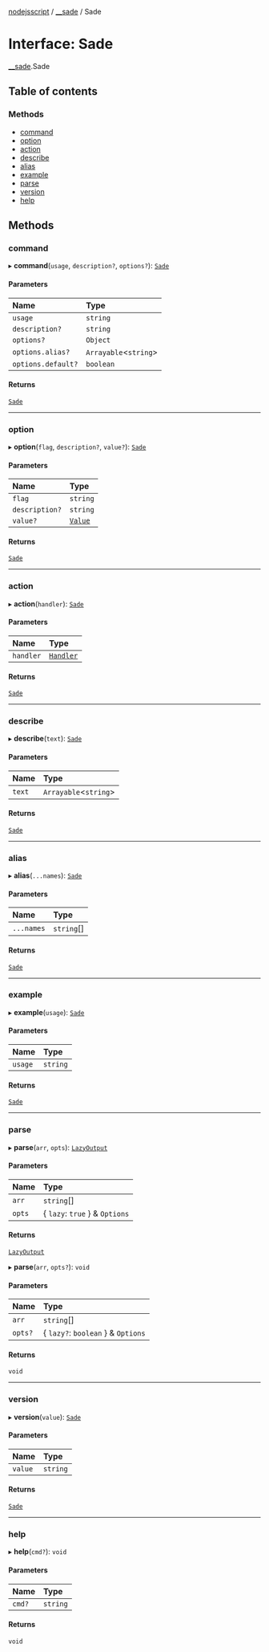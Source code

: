 [nodejsscript](../README.md) / [\_\_sade](../modules/_sade.md) / Sade

# Interface: Sade

[__sade](../modules/_sade.md).Sade

## Table of contents

### Methods

- [command](sade.Sade.md#command)
- [option](sade.Sade.md#option)
- [action](sade.Sade.md#action)
- [describe](sade.Sade.md#describe)
- [alias](sade.Sade.md#alias)
- [example](sade.Sade.md#example)
- [parse](sade.Sade.md#parse)
- [version](sade.Sade.md#version)
- [help](sade.Sade.md#help)

## Methods

### command

▸ **command**(`usage`, `description?`, `options?`): [`Sade`](sade.Sade.md)

#### Parameters

| Name | Type |
| :------ | :------ |
| `usage` | `string` |
| `description?` | `string` |
| `options?` | `Object` |
| `options.alias?` | `Arrayable`<`string`\> |
| `options.default?` | `boolean` |

#### Returns

[`Sade`](sade.Sade.md)

___

### option

▸ **option**(`flag`, `description?`, `value?`): [`Sade`](sade.Sade.md)

#### Parameters

| Name | Type |
| :------ | :------ |
| `flag` | `string` |
| `description?` | `string` |
| `value?` | [`Value`](../modules/_sade.md#value) |

#### Returns

[`Sade`](sade.Sade.md)

___

### action

▸ **action**(`handler`): [`Sade`](sade.Sade.md)

#### Parameters

| Name | Type |
| :------ | :------ |
| `handler` | [`Handler`](../modules/_sade.md#handler) |

#### Returns

[`Sade`](sade.Sade.md)

___

### describe

▸ **describe**(`text`): [`Sade`](sade.Sade.md)

#### Parameters

| Name | Type |
| :------ | :------ |
| `text` | `Arrayable`<`string`\> |

#### Returns

[`Sade`](sade.Sade.md)

___

### alias

▸ **alias**(`...names`): [`Sade`](sade.Sade.md)

#### Parameters

| Name | Type |
| :------ | :------ |
| `...names` | `string`[] |

#### Returns

[`Sade`](sade.Sade.md)

___

### example

▸ **example**(`usage`): [`Sade`](sade.Sade.md)

#### Parameters

| Name | Type |
| :------ | :------ |
| `usage` | `string` |

#### Returns

[`Sade`](sade.Sade.md)

___

### parse

▸ **parse**(`arr`, `opts`): [`LazyOutput`](sade.LazyOutput.md)

#### Parameters

| Name | Type |
| :------ | :------ |
| `arr` | `string`[] |
| `opts` | { `lazy`: ``true``  } & `Options` |

#### Returns

[`LazyOutput`](sade.LazyOutput.md)

▸ **parse**(`arr`, `opts?`): `void`

#### Parameters

| Name | Type |
| :------ | :------ |
| `arr` | `string`[] |
| `opts?` | { `lazy?`: `boolean`  } & `Options` |

#### Returns

`void`

___

### version

▸ **version**(`value`): [`Sade`](sade.Sade.md)

#### Parameters

| Name | Type |
| :------ | :------ |
| `value` | `string` |

#### Returns

[`Sade`](sade.Sade.md)

___

### help

▸ **help**(`cmd?`): `void`

#### Parameters

| Name | Type |
| :------ | :------ |
| `cmd?` | `string` |

#### Returns

`void`
